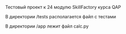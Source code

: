 Тестовый проект к 24 модулю SkillFactory курса QAP

В директории /tests располагается файл с тестами

В директории /app лежит файл calc.py
